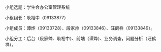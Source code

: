 小组选题：学生会办公室管理系统

小组组长：耿裕中（09133877）

小组成员：谭烨（09133728）、段家帅（09133846）、汪鹤祥（09133849）。

小组分工：后台（段家帅、耿裕中）、前端（谭烨）、业务调查，问题分析（汪鹤祥）。

